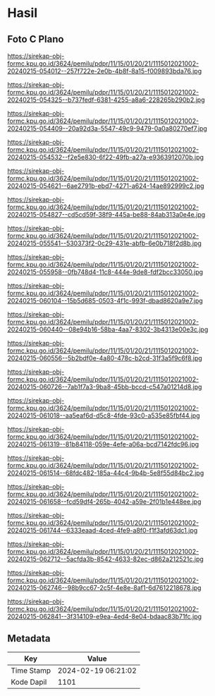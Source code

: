 # Hasil

## Foto C Plano

https://sirekap-obj-formc.kpu.go.id/3624/pemilu/pdpr/11/15/01/20/21/1115012021002-20240215-054012--257f722e-2e0b-4b8f-8a15-f009893bda76.jpg

https://sirekap-obj-formc.kpu.go.id/3624/pemilu/pdpr/11/15/01/20/21/1115012021002-20240215-054325--b737fedf-6381-4255-a8a6-228265b290b2.jpg

https://sirekap-obj-formc.kpu.go.id/3624/pemilu/pdpr/11/15/01/20/21/1115012021002-20240215-054409--20a92d3a-5547-49c9-9479-0a0a80270ef7.jpg

https://sirekap-obj-formc.kpu.go.id/3624/pemilu/pdpr/11/15/01/20/21/1115012021002-20240215-054532--f2e5e830-6f22-49fb-a27a-e9363912070b.jpg

https://sirekap-obj-formc.kpu.go.id/3624/pemilu/pdpr/11/15/01/20/21/1115012021002-20240215-054621--6ae2791b-ebd7-4271-a624-14ae892999c2.jpg

https://sirekap-obj-formc.kpu.go.id/3624/pemilu/pdpr/11/15/01/20/21/1115012021002-20240215-054827--cd5cd59f-38f9-445a-be88-84ab313a0e4e.jpg

https://sirekap-obj-formc.kpu.go.id/3624/pemilu/pdpr/11/15/01/20/21/1115012021002-20240215-055541--530373f2-0c29-431e-abfb-6e0b718f2d8b.jpg

https://sirekap-obj-formc.kpu.go.id/3624/pemilu/pdpr/11/15/01/20/21/1115012021002-20240215-055958--0fb748d4-11c8-444e-9de8-fdf2bcc33050.jpg

https://sirekap-obj-formc.kpu.go.id/3624/pemilu/pdpr/11/15/01/20/21/1115012021002-20240215-060104--15b5d685-0503-4f1c-993f-dbad8620a9e7.jpg

https://sirekap-obj-formc.kpu.go.id/3624/pemilu/pdpr/11/15/01/20/21/1115012021002-20240215-060440--08e94b16-58ba-4aa7-8302-3b4313e00e3c.jpg

https://sirekap-obj-formc.kpu.go.id/3624/pemilu/pdpr/11/15/01/20/21/1115012021002-20240215-060556--5b2bdf0e-4a80-478c-b2cd-31f3a5f9c6f8.jpg

https://sirekap-obj-formc.kpu.go.id/3624/pemilu/pdpr/11/15/01/20/21/1115012021002-20240215-060726--7ab1f7a3-9ba8-45bb-bccd-c547a01214d8.jpg

https://sirekap-obj-formc.kpu.go.id/3624/pemilu/pdpr/11/15/01/20/21/1115012021002-20240215-061018--aa5eaf6d-d5c8-4fde-93c0-a535e85fbf44.jpg

https://sirekap-obj-formc.kpu.go.id/3624/pemilu/pdpr/11/15/01/20/21/1115012021002-20240215-061319--81b84118-059e-4efe-a06a-bcd7142fdc96.jpg

https://sirekap-obj-formc.kpu.go.id/3624/pemilu/pdpr/11/15/01/20/21/1115012021002-20240215-061514--68fdc482-185a-44c4-9b4b-5e8f55d84bc2.jpg

https://sirekap-obj-formc.kpu.go.id/3624/pemilu/pdpr/11/15/01/20/21/1115012021002-20240215-061658--fcd59df4-265b-4042-a59e-2f01b1e448ee.jpg

https://sirekap-obj-formc.kpu.go.id/3624/pemilu/pdpr/11/15/01/20/21/1115012021002-20240215-061744--6333eaad-4ced-4fe9-a8f0-f1f3afd63dc1.jpg

https://sirekap-obj-formc.kpu.go.id/3624/pemilu/pdpr/11/15/01/20/21/1115012021002-20240215-062712--5acfda3b-8542-4633-82ec-d862a212521c.jpg

https://sirekap-obj-formc.kpu.go.id/3624/pemilu/pdpr/11/15/01/20/21/1115012021002-20240215-062746--98b9cc67-2c5f-4e8e-8af1-6d7612218678.jpg

https://sirekap-obj-formc.kpu.go.id/3624/pemilu/pdpr/11/15/01/20/21/1115012021002-20240215-062841--3f314109-e9ea-4ed4-8e04-bdaac83b71fc.jpg


## Metadata

| Key        | Value               |
| ---------- | ------------------- |
| Time Stamp | 2024-02-19 06:21:02 |
| Kode Dapil | 1101                |



